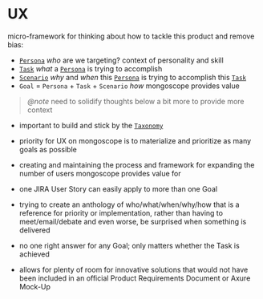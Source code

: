 # UX

micro-framework for thinking about how to tackle this product and remove bias:

- [`Persona`][persona] _who_ are we targeting? context of personality and skill
- [`Task`][task] _what_ a [`Persona`][persona] is trying to accomplish
- [`Scenario`][scenario] _why_ and _when_ this [`Persona`][persona] is trying to
  accomplish this [`Task`][task]
- `Goal` = `Persona` + `Task` + `Scenario` _how_ mongoscope provides value

 > _@note_ need to solidify thoughts below a bit more to provide more context

- important to build and stick by the [`Taxonomy`][taxonomy]

- priority for UX on mongoscope is to materialize and prioritize
  as many goals as possible

- creating and maintaining the process and framework for expanding the number of
  users mongoscope provides value for

- one JIRA User Story can easily apply to more than one Goal

- trying to create an anthology of who/what/when/why/how that is a reference
  for priority or implementation, rather than having to meet/email/debate and
  even worse, be surprised when something is delivered

- no one right answer for any Goal; only matters whether the Task is achieved

- allows for plenty of room for innovative solutions that would not have been
  included in an official Product Requirements Document or Axure Mock-Up

[persona]: ./ux-personas.md
[task]: ./ux-tasks.md
[scenario]: ./ux-scenarios.md
[taxonomy]: ./ux-taxonomy.md
